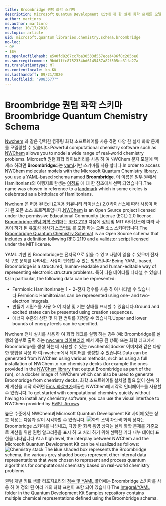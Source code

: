 ```yaml
---
title: Broombridge 퀀텀 화학 스키마
description: Microsoft Quantum Development Kit에 대 한 실제 화학 문제를 모델링 하는 데 사용 되는 Broombridge 퀀텀 화학 스키마의 개요입니다.
author: martinro
ms.author: martinro
ms.date: 10/17/2018
ms.topic: article
uid: microsoft.quantum.libraries.chemistry.schema.broombridge
no-loc:
- Q#
- $$v
ms.openlocfilehash: e580fd8267cc7ba30533d557eceb486f8c205be6
ms.sourcegitcommit: 9b0d1ffc8752334bd6145457a826505cc31fa27a
ms.translationtype: MT
ms.contentlocale: ko-KR
ms.lasthandoff: 09/21/2020
ms.locfileid: "90835777"
---
```

# <a name="broombridge-quantum-chemistry-schema"></a><span data-ttu-id="5e5ab-103">Broombridge 퀀텀 화학 스키마</span><span class="sxs-lookup"><span data-stu-id="5e5ab-103">Broombridge Quantum Chemistry Schema</span></span> # 

<span data-ttu-id="5e5ab-104">[Nwchem](http://www.nwchem-sw.org/) 과 같은 강력한 컴퓨팅 화학 소프트웨어를 사용 하면 다양 한 실제 화학 문제를 모델링할 수 있습니다.</span><span class="sxs-lookup"><span data-stu-id="5e5ab-104">Powerful computational chemistry software such as [NWChem](http://www.nwchem-sw.org/) allows you to model a wide range of real-world chemistry problems.</span></span> <span data-ttu-id="5e5ab-105">Microsoft 퀀텀 화학 라이브러리를 사용 하 여 NWChem 분자 모델에 액세스 하려면 **Broombridge**라는 [yaml](https://en.wikipedia.org/wiki/YAML)기반 스키마를 사용 합니다.</span><span class="sxs-lookup"><span data-stu-id="5e5ab-105">In order to access NWChem molecular models with the Microsoft Quantum Chemistry library, you use a [YAML](https://en.wikipedia.org/wiki/YAML)-based schema named **Broombridge**.</span></span> <span data-ttu-id="5e5ab-106">이 이름은 일부 원에서 Hamiltonians의 여행지로 탄생는 [이정표](https://en.wikipedia.org/wiki/Broom_Bridge) 에 대 한 참조에서 선택 되었습니다.</span><span class="sxs-lookup"><span data-stu-id="5e5ab-106">The name was chosen in reference to a [landmark](https://en.wikipedia.org/wiki/Broom_Bridge) which in some circles is celebrated as a birthplace of Hamiltonians.</span></span> 

<span data-ttu-id="5e5ab-107">[Nwchem](https://github.com/nwchemgit/nwchem) 은 허용 된 Ecl (교육용 커뮤니티 라이선스) 2.0 라이선스에 따라 사용이 허가 된 오픈 소스 프로젝트입니다.</span><span class="sxs-lookup"><span data-stu-id="5e5ab-107">[NWChem](https://github.com/nwchemgit/nwchem) is an Open Source project licensed under the permissive Educational Community License (ECL) 2.0 license.</span></span> <span data-ttu-id="5e5ab-108">[Broombridge 퀀텀 화학 스키마](https://docs.microsoft.com/quantum/libraries/chemistry/schema/spec_v_0_2)는 [RFC 2119](https://tools.ietf.org/html/rfc2119) 다음에 [정의](https://raw.githubusercontent.com/Microsoft/Quantum/master/Chemistry/Schema/broombridge-0.1.schema.json) 및 MIT 라이선스에 따라 사용이 허가 된 [유효성 검사기 스크립트](https://raw.githubusercontent.com/Microsoft/Quantum/master/Chemistry/Schema/validator.py) 를 포함 하는 오픈 소스 스키마입니다.</span><span class="sxs-lookup"><span data-stu-id="5e5ab-108">The [Broombridge Quantum Chemistry Schema](https://docs.microsoft.com/quantum/libraries/chemistry/schema/spec_v_0_2)) is an Open Source schema that includes a [definition](https://raw.githubusercontent.com/Microsoft/Quantum/master/Chemistry/Schema/broombridge-0.1.schema.json) following [RFC 2119](https://tools.ietf.org/html/rfc2119) and a [validator script](https://raw.githubusercontent.com/Microsoft/Quantum/master/Chemistry/Schema/validator.py) licensed under the MIT license.</span></span> 

<span data-ttu-id="5e5ab-109">YAML 기반 인 Broombridge는 전자적으로 읽을 수 있고 사람이 읽을 수 있으며 전자적 구조 문제를 나타내는 사람이 편집할 수 있는 방법입니다.</span><span class="sxs-lookup"><span data-stu-id="5e5ab-109">Being YAML-based, Broombridge is a structured, human-readable and human-editable way of representing electronic structure problems.</span></span> <span data-ttu-id="5e5ab-110">특히 다음 데이터를 나타낼 수 있습니다.</span><span class="sxs-lookup"><span data-stu-id="5e5ab-110">In particular, the following data can be represented:</span></span>
- <span data-ttu-id="5e5ab-111">Fermionic Hamiltonians는 1 ~ 2-전자 정수를 사용 하 여 나타낼 수 있습니다.</span><span class="sxs-lookup"><span data-stu-id="5e5ab-111">Fermionic Hamiltonians can be represented using one- and two-electron integrals.</span></span>
- <span data-ttu-id="5e5ab-112">만들기 시퀀스를 사용 하 여 지상 및 기쁜 상태를 표시할 수 있습니다.</span><span class="sxs-lookup"><span data-stu-id="5e5ab-112">Ground and excited states can be presented using creation sequences.</span></span>
- <span data-ttu-id="5e5ab-113">에너지 수준의 상한 및 하 한 범위를 지정할 수 있습니다.</span><span class="sxs-lookup"><span data-stu-id="5e5ab-113">Upper and lower bounds of energy levels can be specified.</span></span>

<span data-ttu-id="5e5ab-114">Nwchem 전체 설치를 사용 하 여 화학 데크를 실행 하는 경우 (예: Broombridge를 실행의 일부로 출력 하는 [nwchem 라이브러리](https://github.com/nwchemgit/nwchem/tree/master/QA/chem_library_tests) 에서 제공 된 항목) 또는 화학 데크에서 Broombridge를 생성 하는 데 사용할 수 있는 nwchem의 docker 이미지와 같은 다양 한 방법을 사용 하 여 nwchem에서 데이터를 생성할 수 있습니다.</span><span class="sxs-lookup"><span data-stu-id="5e5ab-114">Data can be generated from NWChem using various methods, such as using a full installation of NWChem to run chemistry decks (for example the ones provided in the [NWChem library](https://github.com/nwchemgit/nwchem/tree/master/QA/chem_library_tests) that output Broombridge as part of the run), or a docker image of NWChem which can also be used to generate Broombridge from chemistry decks.</span></span> <span data-ttu-id="5e5ab-115">화학 소프트웨어를 설치할 필요 없이 신속 하 게 계산을 시작 하려면 [Emsl 화살표가](https://arrows.emsl.pnnl.gov/api/qsharp_chem)제공한 NWChem에 시각적 인터페이스를 사용할 수 있습니다.</span><span class="sxs-lookup"><span data-stu-id="5e5ab-115">To get started with computational chemistry quickly without having to install any chemistry software, you can use the visual interface to NWChem provided by [EMSL Arrows](https://arrows.emsl.pnnl.gov/api/qsharp_chem).</span></span>

<span data-ttu-id="5e5ab-116">높은 수준에서 NWChem과 Microsoft Quantum Development Kit 사이에 있는 상호 작용는 다음과 같이 시각화할 수 있습니다. ![ 화학 스택 ](~/media/broombridge.png) 파란색 회색 상자는 Broombridge 스키마를 나타내고, 다양 한 회색 음영 상자는 실제 화학 문제를 기준으로 계산을 위한 퀀텀 알고리즘을 표시 하 고 처리 하기 위해 선택한 기타 내부 데이터 표현을 나타냅니다.</span><span class="sxs-lookup"><span data-stu-id="5e5ab-116">At a high level, the interplay between NWChem and the Microsoft Quantum Development Kit can be visualized as follows: ![Chemistry stack](~/media/broombridge.png) The blue shaded box represents the Broombridge schema, the various grey shaded boxes represent other internal data representations that were chosen to represent and process quantum algorithms for computational chemistry based on real-world chemistry problems.</span></span>

<span data-ttu-id="5e5ab-117">퀀텀 개발 키트 샘플 리포지토리의 [정수 및 YAML](https://github.com/microsoft/Quantum/tree/master/samples/chemistry/IntegralData/YAML) 폴더에는 Broombridge 스키마를 사용 하 여 정의 된 여러 개의 화학 표현이 포함 되어 있습니다.</span><span class="sxs-lookup"><span data-stu-id="5e5ab-117">The [Integral/YAML](https://github.com/microsoft/Quantum/tree/master/samples/chemistry/IntegralData/YAML) folder in the Quantum Development Kit Samples repository contains multiple chemical representations defined using the Broombridge schema.</span></span>
